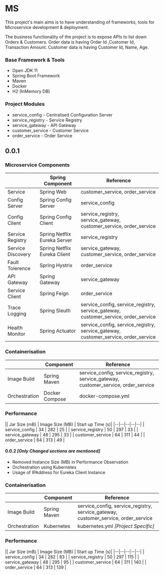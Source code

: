 # MS
This project's main aims is to have understanding of frameworks, tools for Microservice development & deployment.

The business functionality of the project is to expose APIs to list down Orders & Customers.  Order data is having Order Id ,Customer Id, Transaction Amount. Customer data is having Customer Id, Name, Age.</br>

### Base Framework & Tools

 - Open JDK 11    
 - Spring Boot Framework   
 - Maven 
 - Docker 
 - H2 (InMemory DB)
 
### Project Modules

 - service_config - Centralised Configuration Server
 - service_registry - Service Registry
 - service_gateway - API Gateway
 - customer_service - Customer Service
 - order_service - Order Service
 
## 0.0.1

### Microservice Components
|| Spring Component | Reference|
|--|--|--|
| Service | Spring Web |customer_service, order_service|
| Config Server | Spring Config Server |service_config|
| Config Client | Spring Config Client |service_registry, service_gateway, customer_service, order_service|
| Service Registry | Spring Netflix Eureka Server |service_registry|
| Service Discovery  | Spring Netflix Eureka Client |service_gateway, customer_service, order_service|
| Fault Tolerence   | Spring Hystrix |order_service|
| API Gateway | Spring Gateway |service_gateway|
| Service Client  | Spring Feign |order_service|
| Trace Logging  | Spring Sleuth |service_config, service_registry, service_gateway, customer_service, order_service|
| Health Monitor  | Spring Actuator |service_config, service_registry, service_gateway, customer_service, order_service|

### Containerisation
|| Component | Reference|
|--|--|--|
| Image Build | Spring Maven |service_config, service_registry, service_gateway, customer_service, order_service|
| Orchestration | Docker Compose | docker-compose.yml |

### Performance 
|| Jar Size (mB) | Image Size (MB) | Start up Time (s)|
|--|--|--|--|--|
| service_config | 34 | 282 | 25 |
| service_registry | 50 | 297  | 33 |
| service_gateway | 48 | 295  | 33 |
| customer_service | 64 | 311  | 44 |
| order_service | 64 | 313  | 49 |

#### 0.0.2 *[Only Changed sections are mentioned]*

- Removed Instance Size (MB) in Performance Observation
- Orchestration using Kubernetes
- Usage of IPAddress for Eureka Client Instance

### Containerisation
|| Component | Reference|
|--|--|--|
| Image Build | Spring Maven |service_config, service_registry, service_gateway, customer_service, order_service|
| Orchestration | Kubernetes | kubernetes.yml *[Project Specific]* |

### Performance 
|| Jar Size (mB) | Image Size (MB) | Start up Time (s)|
|--|--|--|--|--|
| service_config | 34 | 282 | 83 |
| service_registry | 50 | 297  | 115 |
| service_gateway | 48 | 295  | 95 |
| customer_service | 64 | 311  | 140 |
| order_service | 64 | 313  | 139 |

